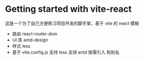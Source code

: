 # Getting started with vite-react

这是一个为了自己方便练习项目开发的脚手架，基于 vite 的 react 模板

- 路由 react-router-dom
- UI 库 antd-design
- 样式 less
- 基于 vite.config.js 支持 less 支持 antd 按需引入 和别名
